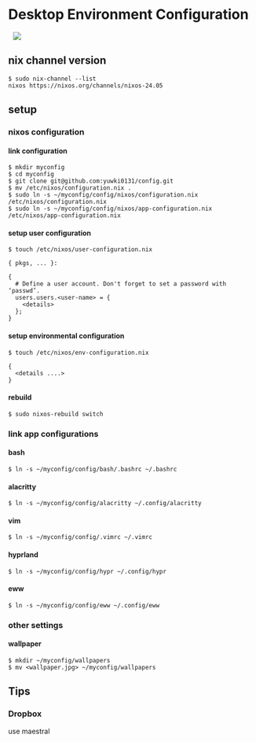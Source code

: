 # Desktop Environment Configuration

<img src="docs/imgs/screenshot.png" hspace="10">

## nix channel version

```
$ sudo nix-channel --list
nixos https://nixos.org/channels/nixos-24.05
```

## setup

### nixos configuration

#### link configuration

```
$ mkdir myconfig
$ cd myconfig
$ git clone git@github.com:yuwki0131/config.git
$ mv /etc/nixos/configuration.nix .
$ sudo ln -s ~/myconfig/config/nixos/configuration.nix /etc/nixos/configuration.nix
$ sudo ln -s ~/myconfig/config/nixos/app-configuration.nix /etc/nixos/app-configuration.nix
```

#### setup user configuration

```
$ touch /etc/nixos/user-configuration.nix
```

```
{ pkgs, ... }:

{
  # Define a user account. Don't forget to set a password with ‘passwd’.
  users.users.<user-name> = {
    <details>
  };
}
```

#### setup environmental configuration

```
$ touch /etc/nixos/env-configuration.nix
```

```
{
  <details ....>
}
```

#### rebuild


```
$ sudo nixos-rebuild switch
```

### link app configurations

#### bash

```
$ ln -s ~/myconfig/config/bash/.bashrc ~/.bashrc
```

#### alacritty

```
$ ln -s ~/myconfig/config/alacritty ~/.config/alacritty
```

#### vim

```
$ ln -s ~/myconfig/config/.vimrc ~/.vimrc
```

#### hyprland

```
$ ln -s ~/myconfig/config/hypr ~/.config/hypr
```

#### eww

```
$ ln -s ~/myconfig/config/eww ~/.config/eww
```

### other settings

#### wallpaper
```
$ mkdir ~/myconfig/wallpapers
$ mv <wallpaper.jpg> ~/myconfig/wallpapers
```

## Tips

### Dropbox

use maestral

